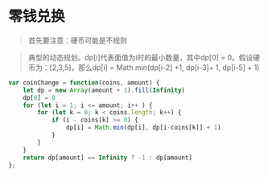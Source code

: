 # 零钱兑换

> 首先要注意：硬币可能是不规则

> 典型的动态规划。dp[i]代表面值为i时的最小数量，其中dp[0] = 0。假设硬币为：[2,3,5]，那么dp[i] = Math.min(dp[i-2] +1, dp[i-3]+ 1, dp[i-5] + 1)

```javaScript
var coinChange = function(coins, amount) {
    let dp = new Array(amount + 1).fill(Infinity)
    dp[0] = 0
    for (let i = 1; i <= amount; i++ ) {
        for (let k = 0; k < coins.length; k++) {
            if (i - coins[k] >= 0) {
                dp[i] = Math.min(dp[i], dp[i-coins[k]] + 1)
            }
        }
    }
    return dp[amount] == Infinity ? -1 : dp[amount]
};
```
